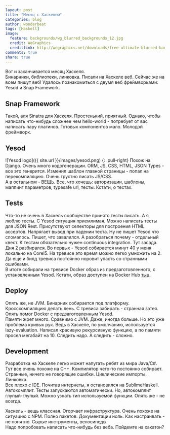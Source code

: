 ```yaml
---
layout: post
title: "Месяц с Хаскелем"
categories: blog
author: wonderbeat
tags: [Haskell]
image:
  feature: backgrounds/wg_blurred_backgrounds_12.jpg
  credit: WeGraphics
  creditlink: http://wegraphics.net/downloads/free-ultimate-blurred-background-pack/
comments: true
share: true
---
```


Вот и заканчивается месяц Хаскеля.  
Бинарники, библиотеки, линковка.
Писали на Хаскеле веб. Сейчас же на всем пишут веб! Удалось познакомиться с двумя веб фреймворками: Yesod и Snap Framework.

## Snap Framework
Такой, аля Sinatra для Хаскеля. Простенький, приятный. Однако, чтобы написать что-нибудь сложнее чем hello-world - потребует от вас написать пару плагинов. Готовых компонентов мало. Молодой фреймворк.

## Yesod
![Yesod logo]({{ site.url }}/images/yesod.png)
{: .pull-right}
Похож на Django. Очень много кодогенерации. ORM, JS, CSS, HTML, JSON Types - все это генерится. Изменил шаблон главной страницы - попал на перекомпиляцию. Очень грустно писать JS/CSS.  
А в остальном - ВЕЩЬ. Все, что хочешь: авторизации, шаблоны, маппинг параметров, typesafe url, тесты. Кстати, о тестах. 

## Tests
Что-то не очень в Хаскель сообществе принято тесты писать. А я люблю тесты. С Yesod ситуация  приемлимая. Можно написать тесты для JSON Rest. Присутствуют селекторы для построения HTML ассертов. Напрягает вывод при падении теста. Ну не пишет Yesod что сломалось. Пишет, что завалился. А разобраться почему - отдельный квест. 
К тестам обязательно нужен continuous integration. Тут засада. Дня 2 разбирался. Во первых - Yesod собирается минут 40 у меня локально на CoreI5. На тревисе это время можно легко умножить на 2. Да еще и билд тревиса постоянно норовит упасть со странными ошибками.  
В итоге собирали на тревисе Docker образ из предзаготовленного, с установленным Yesod. Кстати, образ доступен на Docker Hub [тыц](https://registry.hub.docker.com/u/wonderbeat/yesod/).

## Deploy
Опять же, не JVM. Бинарник собирается под платформу. Кросскомпиляцию делать лень. С тревиса забирать - странная затея. Опять помог Docker с предзаготовленным Yesod.  
Памяти жрет много. Сравнимо с JVM. Даже, иногда больше. Но это уже проблема кривых рук. Ведь в Хаскеле, по умолчанию, используется lazy-evaluation. Написал красивую рекурсивную функцию, а по памяти просел мегабайт на 10. Следить надо. А следить - сложно.

## Development
Разработка на Хаскеле легко может напугать ребят из мира Java/C#. Тут все очень похоже на С++. Компилятор чего-то постоянно собирает. Странные, ничего не говорящие ошибки. Циклические импорты. Линковка.  
Все плохо с IDE. Почитав интернеты, я остановился на SublimeHaskell. Автокомплит. Тесты запускаются автоматически. Но, автокомплит глупый-глупый. Можно узнать тип используемой функции. Опять же - не всегда.

Хаскель - вещь классная. Огорчает инфраструктура. Очень похоже на ситуацию с NPM. Полно пакетов. Документации ноль. Как настраивать - не понятно. Сырые инструменты, велосипеды.  
Надо попробовать написать что-нибудь без веба. Пойдемте на хакатон?


